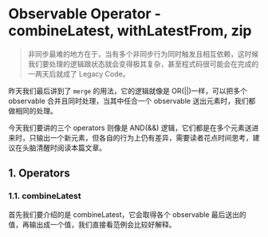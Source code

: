  # Observable Operator - combineLatest, withLatestFrom, zip

>非同步最难的地方在于，当有多个非同步行为同时触发且相互依赖，这时候我们要处理的逻辑跟状态就会变得极其复杂，甚至程式码很可能会在完成的一两天后就成了 Legacy Code。

昨天我们最后讲到了 `merge` 的用法，它的逻辑就像是 OR(||)一样，可以把多个 observable 合并且同时处理，当其中任合一个 observable 送出元素时，我们都做相同的处理。

今天我们要讲的三个 operators 则像是 AND(&&) 逻辑，它们都是在多个元素送进来时，只输出一个新元素，但各自的行为上仍有差异，需要读者花点时间思考，建议在头脑清醒时阅读本篇文章。

## 1. Operators

### 1.1. combineLatest

首先我们要介绍的是 combineLatest，它会取得各个 observable 最后送出的值，再输出成一个值，我们直接看范例会比较好解释。

